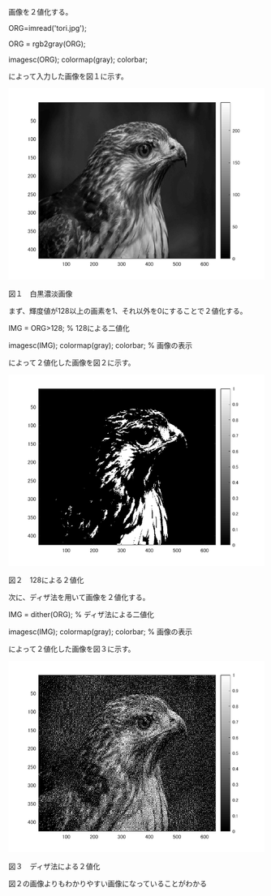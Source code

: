 画像を２値化する。

ORG=imread('tori.jpg'); 

ORG = rgb2gray(ORG);

imagesc(ORG); colormap(gray); colorbar;

によって入力した画像を図１に示す。

<img src="kadai6-1.png" width="640">

図１　白黒濃淡画像


まず、輝度値が128以上の画素を1、それ以外を0にすることで２値化する。

IMG = ORG>128; % 128による二値化

imagesc(IMG); colormap(gray); colorbar; % 画像の表示

によって２値化した画像を図２に示す。

<img src="kadai6-2.png" width="640">

図２　128による２値化


次に、ディザ法を用いて画像を２値化する。

IMG = dither(ORG); % ディザ法による二値化

imagesc(IMG); colormap(gray); colorbar; % 画像の表示

によって２値化した画像を図３に示す。

<img src="kadai6-3.png" width="640">

図３　ディザ法による２値化


図２の画像よりもわかりやすい画像になっていることがわかる



